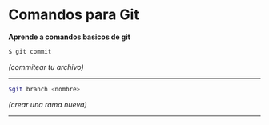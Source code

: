 # Comandos para Git

__Aprende a comandos basicos de git__

```bash
$ git commit
``` 
_(commitear tu archivo)_
___
```bash
$git branch <nombre>
```
_(crear una rama nueva)_
***

